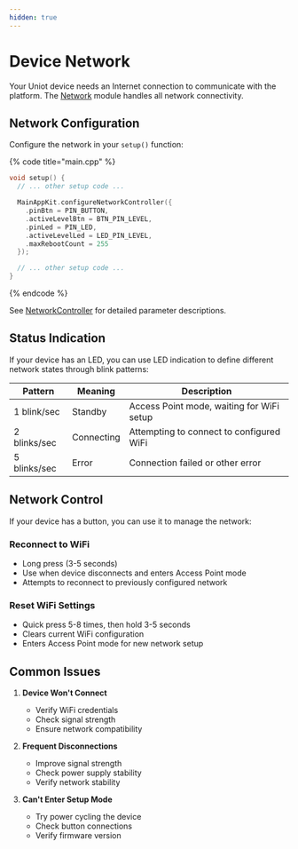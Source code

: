 ```yaml
---
hidden: true
---
```


# Device Network

Your Uniot device needs an Internet connection to communicate with the platform. The [Network](../advanced/uniot-core/network/README.md) module handles all network connectivity.

## Network Configuration

Configure the network in your `setup()` function:

{% code title="main.cpp" %}

```c++
void setup() {
  // ... other setup code ...

  MainAppKit.configureNetworkController({
    .pinBtn = PIN_BUTTON,
    .activeLevelBtn = BTN_PIN_LEVEL,
    .pinLed = PIN_LED,
    .activeLevelLed = LED_PIN_LEVEL,
    .maxRebootCount = 255
  });

  // ... other setup code ...
}
```

{% endcode %}

See [NetworkController](../advanced/uniot-core/network/networkcontroller.md) for detailed parameter descriptions.

## Status Indication

If your device has an LED, you can use LED indication to define different network states through blink patterns:

| Pattern      | Meaning    | Description                               |
| ------------ | ---------- | ----------------------------------------- |
| 1 blink/sec  | Standby    | Access Point mode, waiting for WiFi setup |
| 2 blinks/sec | Connecting | Attempting to connect to configured WiFi  |
| 5 blinks/sec | Error      | Connection failed or other error          |

## Network Control

If your device has a button, you can use it to manage the network:

### Reconnect to WiFi

- Long press (3-5 seconds)
- Use when device disconnects and enters Access Point mode
- Attempts to reconnect to previously configured network

### Reset WiFi Settings

- Quick press 5-8 times, then hold 3-5 seconds
- Clears current WiFi configuration
- Enters Access Point mode for new network setup

## Common Issues

1. **Device Won't Connect**

   - Verify WiFi credentials
   - Check signal strength
   - Ensure network compatibility

2. **Frequent Disconnections**

   - Improve signal strength
   - Check power supply stability
   - Verify network stability

3. **Can't Enter Setup Mode**
   - Try power cycling the device
   - Check button connections
   - Verify firmware version
